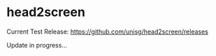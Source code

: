 # head2screen

Current Test Release: https://github.com/unisg/head2screen/releases

Update in progress...

